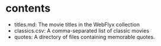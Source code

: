 # contents

* titles.md: The movie titles in the WebFlyx collection
* classics.csv: A comma-separated list of classic movies
* quotes: A directory of files containing memorable quotes.
